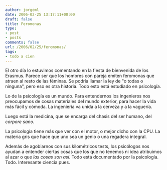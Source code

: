 ```yaml
---
author: jorgeml
date: 2006-02-25 13:17:11+00:00
draft: false
title: Feromonas
type: 
- post
- posts
comments: false
url: /2006/02/25/feromonas/
tags:
- todo a cien
---
```


El otro día lo estuvimos comentando en la fiesta de bienvenida de los Erasmus. Parece ser que los hombres con pareja emiten feromonas que atraen al resto de las féminas. Se podría llamar la ley de "o todas o ninguna", pero eso es otra historia. Todo esto está estudiado en psicología.

Lo de la psicología es un mundo. Para entendernos los ingenieros nos preocupamos de cosas materiales del mundo exterior, para hacer la vida más fácil y cómoda. La ingeniería va unida a la cerveza y a la vaguería.

Luego está la medicina, que se encarga del chasis del ser humano, del _corpore sano_.

La psicología tiene más que ver con el motor, o mejor dicho con la CPU. La materia gris que hace que uno sea un genio o una regadera integral.

Además de agobiarnos con sus kilométricos tests, los psicólogos nos ayudan a entender ciertas cosas que los que no tenemos ni idea atribuimos al azar o que _las cosas son así_. Todo está documentado por la psicología. Todo. Interesante ciencia pues.
